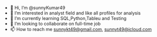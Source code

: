 - 👋 Hi, I’m @sunnyKumar49
- 👀 I’m interested in analyst field and like all profiles for analysis
- 🌱 I’m currently learning SQL,Python,Tableu and Testing
- 💞️ I’m looking to collaborate on full-time job
- 📫 How to reach me sunnykt49@gmail.com, sunnyt49@icloud.com

<!---
sunnyKumar49/sunnyKumar49 is a ✨ special ✨ repository because its `README.md` (this file) appears on your GitHub profile.
You can click the Preview link to take a look at your changes.
--->
